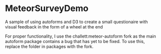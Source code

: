 # MeteorSurveyDemo
A sample of using autoforms and D3 to create a small questionaire with visual feedback in the form of a wheel at the end

For proper functionality, I use the challett:meteor-autoform fork as the main autoform package contains a bug that has yet to be fixed.
To use this, replace the folder in packages with the fork.
